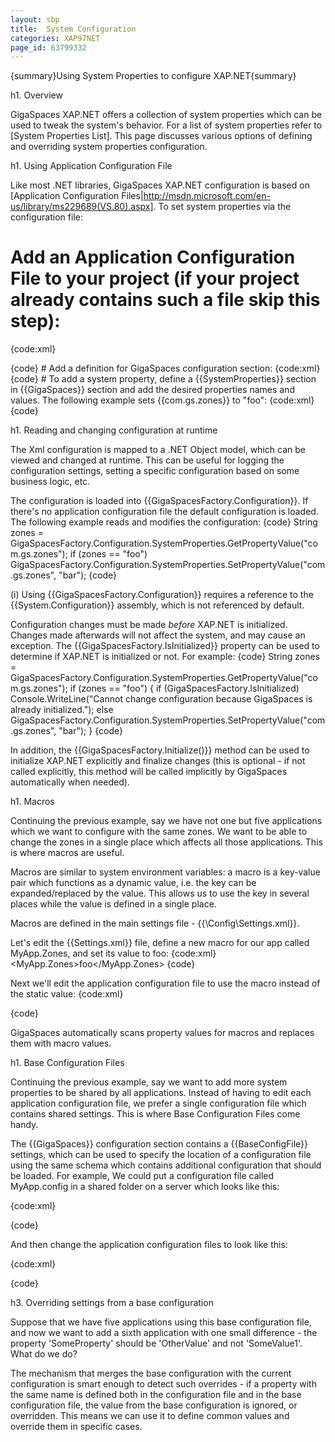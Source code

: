 ```yaml
---
layout: sbp
title:  System Configuration
categories: XAP97NET
page_id: 63799332
---
```


{summary}Using System Properties to configure XAP.NET{summary}

h1. Overview

GigaSpaces XAP.NET offers a collection of system properties which can be used to tweak the system's behavior. For a list of system properties refer to [System Properties List]. This page discusses various options of defining and overriding system properties configuration.


h1. Using Application Configuration File

Like most .NET libraries, GigaSpaces XAP.NET configuration is based on [Application Configuration Files|http://msdn.microsoft.com/en-us/library/ms229689(VS.80).aspx]. To set system properties via the configuration file:

# Add an Application Configuration File to your project (if your project already contains such a file skip this step):
{code:xml}
<?xml version="1.0" encoding="utf-8" ?>
<configuration>
</configuration>
{code}
# Add a definition for GigaSpaces configuration section:
{code:xml}
<?xml version="1.0" encoding="utf-8" ?>
<configuration>
   <configSections>
      <section name="GigaSpaces" type="GigaSpaces.Core.Configuration.GigaSpacesCoreConfiguration, GigaSpaces.Core"/>
   </configSections>
   <GigaSpaces>
      <!-- GigaSpaces Configuration settings are placed here -->
   </GigaSpaces>
</configuration>
{code}
# To add a system property, define a {{SystemProperties}} section in {{GigaSpaces}} section and add the desired properties names and values. The following example sets {{com.gs.zones}} to "foo":
{code:xml}
<?xml version="1.0" encoding="utf-8" ?>
<configuration>
   <configSections>
      <section name="GigaSpaces" type="GigaSpaces.Core.Configuration.GigaSpacesCoreConfiguration, GigaSpaces.Core"/>
   </configSections>
   <GigaSpaces>
      <SystemProperties>
         <add Name="com.gs.zones" Value="foo"/>
      </SystemProperties>
   </GigaSpaces>
</configuration>
{code}

h1. Reading and changing configuration at runtime

The Xml configuration is mapped to a .NET Object model, which can be viewed and changed at runtime. This can be useful for logging the configuration settings, setting a specific configuration based on some business logic, etc.

The configuration is loaded into {{GigaSpacesFactory.Configuration}}. If there's no application configuration file the default configuration is loaded. The following example reads and modifies the configuration:
{code}
String zones = GigaSpacesFactory.Configuration.SystemProperties.GetPropertyValue("com.gs.zones");
if (zones == "foo")
    GigaSpacesFactory.Configuration.SystemProperties.SetPropertyValue("com.gs.zones", "bar");
{code}

(i) Using {{GigaSpacesFactory.Configuration}} requires a reference to the {{System.Configuration}} assembly, which is not referenced by default.

Configuration changes must be made *before* XAP.NET is initialized. Changes made afterwards will not affect the system, and may cause an exception. The {{GigaSpacesFactory.IsInitialized}} property can be used to determine if XAP.NET is initialized or not. For example:
{code}
String zones = GigaSpacesFactory.Configuration.SystemProperties.GetPropertyValue("com.gs.zones");
if (zones == "foo")
{
    if (GigaSpacesFactory.IsInitialized)
        Console.WriteLine("Cannot change configuration because GigaSpaces is already initialized.");
    else
        GigaSpacesFactory.Configuration.SystemProperties.SetPropertyValue("com.gs.zones", "bar");
}
{code}

In addition, the {{GigaSpacesFactory.Initialize()}} method can be used to initialize XAP.NET explicitly and finalize changes (this is optional - if not called explicitly, this method will be called implicitly by GigaSpaces automatically when needed).

h1. Macros

Continuing the previous example, say we have not one but five applications which we want to configure with the same zones. We want to be able to change the zones in a single place which affects all those applications. This is where  macros are useful.

Macros are similar to system environment variables: a macro is a key-value pair which functions as a dynamic value, i.e. the key can be expanded/replaced by the value. This allows us to use the key in several places while the value is defined in a single place.

Macros are defined in the main settings file - {{<XapNetFolder>\Config\Settings.xml}}.

Let's edit the {{Settings.xml}} file, define a new macro for our app called MyApp.Zones, and set its value to foo:
{code:xml}
<Settings>
    <!-- Out-of-the-box macros were omitted for brevity.  -->
    <MyApp.Zones>foo</MyApp.Zones>
</Settings>
{code}

Next we'll edit the application configuration file to use the macro instead of the static value:
{code:xml}
<?xml version="1.0" encoding="utf-8" ?>
<configuration>
   <configSections>
      <section name="GigaSpaces" type="GigaSpaces.Core.Configuration.GigaSpacesCoreConfiguration, GigaSpaces.Core"/>
   </configSections>
   <GigaSpaces>
      <SystemProperties>
         <add Name="com.gs.zones" Value="$(MyApp.Zones)"/>
      </SystemProperties>
   </GigaSpaces>
</configuration>
{code}

GigaSpaces automatically scans property values for macros and replaces them with macro values.

h1. Base Configuration Files

Continuing the previous example, say we want to add more system properties to be shared by all applications. Instead of having to edit each application configuration file, we prefer a single configuration file which contains shared settings. This is where Base Configuration Files come handy.

The {{GigaSpaces}} configuration section contains a {{BaseConfigFile}} settings, which can be used to specify the location of a configuration file using the same schema which contains additional configuration that should be loaded. For example, We could put a configuration file called MyApp.config in a shared folder on a server which looks like this:

{code:xml}
<?xml version="1.0" encoding="utf-8" ?>
<configuration>
   <configSections>
      <section name="GigaSpaces" type="GigaSpaces.Core.Configuration.GigaSpacesCoreConfiguration, GigaSpaces.Core"/>
   </configSections>
   <GigaSpaces>
      <SystemProperties>
         <add Name="com.gs.zones" Value="$(MyApp.Zones)"/>
         <add Name="someProperty1" Value="SomeValue1"/>
         <add Name="someProperty2" Value="SomeValue2"/>
      </SystemProperties>
   </GigaSpaces>
</configuration>
{code}

And then change the application configuration files to look like this:

{code:xml}
<?xml version="1.0" encoding="utf-8" ?>
<configuration>
    <configSections>
        <section name="GigaSpaces" type="GigaSpaces.Core.Configuration.GigaSpacesCoreConfiguration, GigaSpaces.Core"/>
    </configSections>
    <GigaSpaces>
        <BaseConfigFile Path="\\MyServer\MyAppSharedFolder\MyApp.config" />
    </GigaSpaces>
</configuration>
{code}

h3. Overriding settings from a base configuration

Suppose that we have five applications using this base configuration file, and now we want to add a sixth application with one small difference - the property 'SomeProperty' should be 'OtherValue' and not 'SomeValue1'. What do we do?

The mechanism that merges the base configuration with the current configuration is smart enough to detect such overrides - if a property with the same name is defined both in the configuration file and in the base configuration file, the value from the base configuration is ignored, or overridden. This means we can use it to define common values and override them in specific cases.

